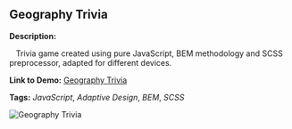 ## Geography Trivia

**Description:** 

&nbsp;&nbsp; Trivia game created using pure JavaScript, BEM methodology and SCSS preprocessor, adapted for different devices.

**Link to Demo:** [Geography Trivia](https://bohdanov90.github.io/Geography-Trivia/ "Geography Trivia")


**Tags:** _JavaScript_, _Adaptive Design_, _BEM_, _SCSS_

![Geography Trivia](https://i.imgur.com/VMf7nR8.gif)
